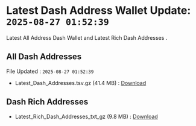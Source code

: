# Latest Dash Address Wallet Update: `2025-08-27 01:52:39`

Latest All Address Dash Wallet and Latest Rich Dash Addresses .

## All Dash Addresses

File Updated : `2025-08-27 01:52:39`

- Latest_Dash_Addresses.tsv.gz (41.4 MB) : [Download](https://github.com/Pymmdrza/Rich-Address-Wallet/releases/tag/Dash)

## Dash Rich Addresses

- Latest_Rich_Dash_Addresses_txt_gz (9.8 MB) : [Download](https://github.com/Pymmdrza/Rich-Address-Wallet/releases/tag/Dash)
